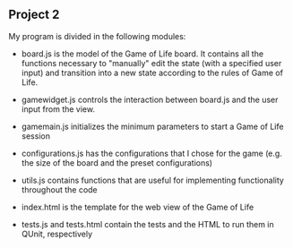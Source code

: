 ## Project 2

My program is divided in the following modules:

- board.js is the model of the Game of Life board. It contains all the functions necessary to "manually" edit the state (with a specified user input) and transition into a new state according to the rules of Game of Life.

- gamewidget.js controls the interaction between board.js and the user input from the view.

- gamemain.js initializes the minimum parameters to start a Game of Life session

- configurations.js has the configurations that I chose for the game (e.g. the size of the board and the preset configurations)

- utils.js contains functions that are useful for implementing functionality throughout the code

- index.html is the template for the web view of the Game of Life

- tests.js and tests.html contain the tests and the HTML to run them in QUnit, respectively